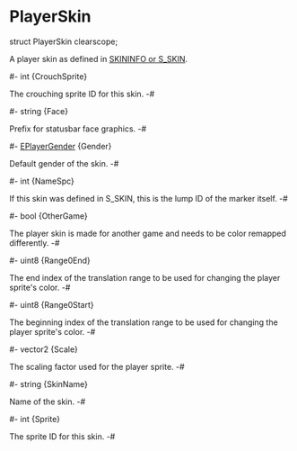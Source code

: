 # PlayerSkin

[skins]: ../../Data/Skins.md

[EPlayerGender]: EPlayerGender.md

<!-- api-declaration -->
struct PlayerSkin clearscope;

<!-- api-definition -->
A player skin as defined in [SKININFO or S_SKIN][skins].

<!-- api-members -->
#-
int {CrouchSprite}

The crouching sprite ID for this skin.
-#

#-
string {Face}

Prefix for statusbar face graphics.
-#

#-
[EPlayerGender] {Gender}

Default gender of the skin.
-#

#-
int {NameSpc}

If this skin was defined in S_SKIN, this is the lump ID of the marker itself.
-#

#-
bool {OtherGame}

The player skin is made for another game and needs to be color remapped
differently.
-#

#-
uint8 {Range0End}

The end index of the translation range to be used for changing the player
sprite's color.
-#

#-
uint8 {Range0Start}

The beginning index of the translation range to be used for changing the player
sprite's color.
-#

#-
vector2 {Scale}

The scaling factor used for the player sprite.
-#

#-
string {SkinName}

Name of the skin.
-#

#-
int {Sprite}

The sprite ID for this skin.
-#
